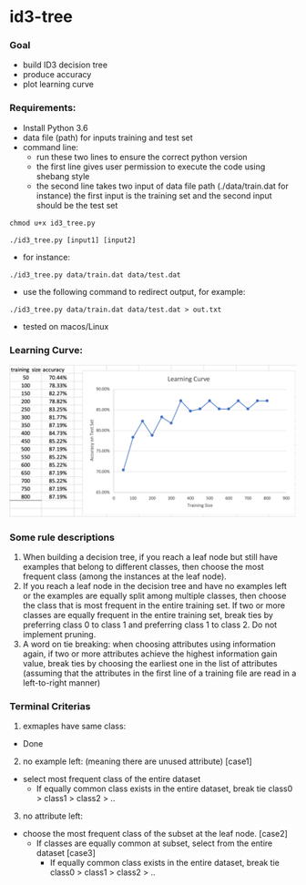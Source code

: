 # id3-tree

### Goal 
- build ID3 decision tree
- produce accuracy
- plot learning curve

### Requirements:
- Install Python 3.6
- data file (path) for inputs training and test set
- command line: 
  - run these two lines to ensure the correct python version
  - the first line gives user permission to execute the code using shebang style
  - the second line takes two input of data file path (./data/train.dat for instance)
    the first input is the training set and the second input should be the test set
~~~
chmod u+x id3_tree.py
~~~
~~~
./id3_tree.py [input1] [input2]
~~~

  - for instance: 
~~~
./id3_tree.py data/train.dat data/test.dat
~~~
  - use the following command to redirect output, for example:
~~~
./id3_tree.py data/train.dat data/test.dat > out.txt
~~~
- tested on macos/Linux

### Learning Curve:
![Learning Curve](/outputs/learn.png)

### Some rule descriptions
1. When building a decision tree, if you reach a leaf node but still have examples that belong to
different classes, then choose the most frequent class (among the instances at the leaf node). 
2. If you reach a leaf node in the decision tree and have no examples left or the examples are equally split
among multiple classes, then choose the class that is most frequent in the entire training set. If two
or more classes are equally frequent in the entire training set, break ties by preferring class 0 to
class 1 and preferring class 1 to class 2. Do not implement pruning.
3. A word on tie breaking: when choosing attributes using information again, if two or more
attributes achieve the highest information gain value, break ties by choosing the earliest one in
the list of attributes (assuming that the attributes in the first line of a training file are read in a
left-to-right manner)

### Terminal Criterias
1. exmaples have same class:
  - Done
2. no example left: (meaning there are unused attribute) [case1]
  - select most frequent class of the entire dataset
    - If equally common class exists in the entire dataset, break tie class0 > class1 > class2 > ..
3. no attribute left:
  - choose the most frequent class of the subset at the leaf node. [case2]
    - If classes are equally common at subset, select from the entire dataset [case3]
      - If equally common class exists in the entire dataset, break tie class0 > class1 > class2 > ..



